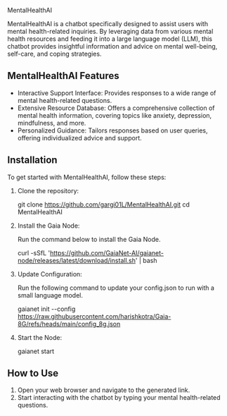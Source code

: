MentalHealthAI

MentalHealthAI is a chatbot specifically designed to assist users with mental health-related inquiries. By leveraging data from various mental health resources and feeding it into a large language model (LLM), this chatbot provides insightful information and advice on mental well-being, self-care, and coping strategies.

MentalHealthAI Features
-----------------------
- Interactive Support Interface: Provides responses to a wide range of mental health-related questions.
- Extensive Resource Database: Offers a comprehensive collection of mental health information, covering topics like anxiety, depression, mindfulness, and more.
- Personalized Guidance: Tailors responses based on user queries, offering individualized advice and support.

Installation
------------
To get started with MentalHealthAI, follow these steps:

1. Clone the repository:

   git clone https://github.com/gargi01L/MentalHealthAI.git
   cd MentalHealthAI

2. Install the Gaia Node:

   Run the command below to install the Gaia Node.

   curl -sSfL 'https://github.com/GaiaNet-AI/gaianet-node/releases/latest/download/install.sh' | bash

3. Update Configuration:

   Run the following command to update your config.json to run with a small language model.

   gaianet init --config https://raw.githubusercontent.com/harishkotra/Gaia-8G/refs/heads/main/config_8g.json

4. Start the Node:

   gaianet start

How to Use
----------
1. Open your web browser and navigate to the generated link.
2. Start interacting with the chatbot by typing your mental health-related questions.
